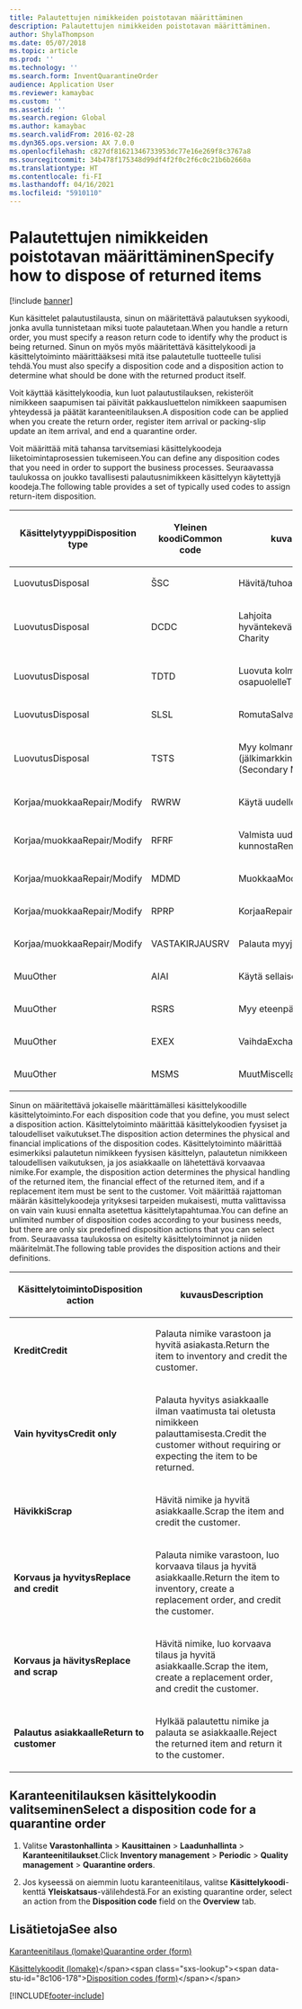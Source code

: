 ```yaml
---
title: Palautettujen nimikkeiden poistotavan määrittäminen
description: Palautettujen nimikkeiden poistotavan määrittäminen.
author: ShylaThompson
ms.date: 05/07/2018
ms.topic: article
ms.prod: ''
ms.technology: ''
ms.search.form: InventQuarantineOrder
audience: Application User
ms.reviewer: kamaybac
ms.custom: ''
ms.assetid: ''
ms.search.region: Global
ms.author: kamaybac
ms.search.validFrom: 2016-02-28
ms.dyn365.ops.version: AX 7.0.0
ms.openlocfilehash: c827df81621346733953dc77e16e269f8c3767a8
ms.sourcegitcommit: 34b478f175348d99df4f2f0c2f6c0c21b6b2660a
ms.translationtype: HT
ms.contentlocale: fi-FI
ms.lasthandoff: 04/16/2021
ms.locfileid: "5910110"
---
```

# <a name="specify-how-to-dispose-of-returned-items"></a><span data-ttu-id="8c106-103">Palautettujen nimikkeiden poistotavan määrittäminen</span><span class="sxs-lookup"><span data-stu-id="8c106-103">Specify how to dispose of returned items</span></span> 

[!include [banner](../includes/banner.md)]


<span data-ttu-id="8c106-104">Kun käsittelet palautustilausta, sinun on määritettävä palautuksen syykoodi, jonka avulla tunnistetaan miksi tuote palautetaan.</span><span class="sxs-lookup"><span data-stu-id="8c106-104">When you handle a return order, you must specify a reason return code to identify why the product is being returned.</span></span> <span data-ttu-id="8c106-105">Sinun on myös myös määritettävä käsittelykoodi ja käsittelytoiminto määrittääksesi mitä itse palautetulle tuotteelle tulisi tehdä.</span><span class="sxs-lookup"><span data-stu-id="8c106-105">You must also specify a disposition code and a disposition action to determine what should be done with the returned product itself.</span></span>

<span data-ttu-id="8c106-106">Voit käyttää käsittelykoodia, kun luot palautustilauksen, rekisteröit nimikkeen saapumisen tai päivität pakkausluettelon nimikkeen saapumisen yhteydessä ja päätät karanteenitilauksen.</span><span class="sxs-lookup"><span data-stu-id="8c106-106">A disposition code can be applied when you create the return order, register item arrival or packing-slip update an item arrival, and end a quarantine order.</span></span>

<span data-ttu-id="8c106-107">Voit määrittää mitä tahansa tarvitsemiasi käsittelykoodeja liiketoimintaprosessien tukemiseen.</span><span class="sxs-lookup"><span data-stu-id="8c106-107">You can define any disposition codes that you need in order to support the business processes.</span></span> <span data-ttu-id="8c106-108">Seuraavassa taulukossa on joukko tavallisesti palautusnimikkeen käsittelyyn käytettyjä koodeja.</span><span class="sxs-lookup"><span data-stu-id="8c106-108">The following table provides a set of typically used codes to assign return-item disposition.</span></span>

<table>
<colgroup>
<col style="width: 33%" />
<col style="width: 33%" />
<col style="width: 33%" />
</colgroup>
<thead>
<tr class="header">
<th><p><span data-ttu-id="8c106-109">Käsittelytyyppi</span><span class="sxs-lookup"><span data-stu-id="8c106-109">Disposition type</span></span></p></th>
<th><p><span data-ttu-id="8c106-110">Yleinen koodi</span><span class="sxs-lookup"><span data-stu-id="8c106-110">Common code</span></span></p></th>
<th><p><span data-ttu-id="8c106-111">kuvaus</span><span class="sxs-lookup"><span data-stu-id="8c106-111">Description</span></span></p></th>
</tr>
</thead>
<tbody>
<tr class="odd">
<td><p><span data-ttu-id="8c106-112">Luovutus</span><span class="sxs-lookup"><span data-stu-id="8c106-112">Disposal</span></span></p></td>
<td><p><span data-ttu-id="8c106-113">Š</span><span class="sxs-lookup"><span data-stu-id="8c106-113">SC</span></span></p></td>
<td><p><span data-ttu-id="8c106-114">Hävitä/tuhoa</span><span class="sxs-lookup"><span data-stu-id="8c106-114">Scrap/Destroy</span></span></p></td>
</tr>
<tr class="even">
<td><p><span data-ttu-id="8c106-115">Luovutus</span><span class="sxs-lookup"><span data-stu-id="8c106-115">Disposal</span></span></p></td>
<td><p><span data-ttu-id="8c106-116">DC</span><span class="sxs-lookup"><span data-stu-id="8c106-116">DC</span></span></p></td>
<td><p><span data-ttu-id="8c106-117">Lahjoita hyväntekeväisyyteen</span><span class="sxs-lookup"><span data-stu-id="8c106-117">Donate to Charity</span></span></p></td>
</tr>
<tr class="odd">
<td><p><span data-ttu-id="8c106-118">Luovutus</span><span class="sxs-lookup"><span data-stu-id="8c106-118">Disposal</span></span></p></td>
<td><p><span data-ttu-id="8c106-119">TD</span><span class="sxs-lookup"><span data-stu-id="8c106-119">TD</span></span></p></td>
<td><p><span data-ttu-id="8c106-120">Luovuta kolmannelle osapuolelle</span><span class="sxs-lookup"><span data-stu-id="8c106-120">Third-Party Disposal</span></span></p></td>
</tr>
<tr class="even">
<td><p><span data-ttu-id="8c106-121">Luovutus</span><span class="sxs-lookup"><span data-stu-id="8c106-121">Disposal</span></span></p></td>
<td><p><span data-ttu-id="8c106-122">SL</span><span class="sxs-lookup"><span data-stu-id="8c106-122">SL</span></span></p></td>
<td><p><span data-ttu-id="8c106-123">Romuta</span><span class="sxs-lookup"><span data-stu-id="8c106-123">Salvage</span></span></p></td>
</tr>
<tr class="odd">
<td><p><span data-ttu-id="8c106-124">Luovutus</span><span class="sxs-lookup"><span data-stu-id="8c106-124">Disposal</span></span></p></td>
<td><p><span data-ttu-id="8c106-125">TS</span><span class="sxs-lookup"><span data-stu-id="8c106-125">TS</span></span></p></td>
<td><p><span data-ttu-id="8c106-126">Myy kolmannelle osapuolelle (jälkimarkkinat)</span><span class="sxs-lookup"><span data-stu-id="8c106-126">Third-Party Sale (Secondary Markets)</span></span></p></td>
</tr>
<tr class="even">
<td><p><span data-ttu-id="8c106-127">Korjaa/muokkaa</span><span class="sxs-lookup"><span data-stu-id="8c106-127">Repair/Modify</span></span></p></td>
<td><p><span data-ttu-id="8c106-128">RW</span><span class="sxs-lookup"><span data-stu-id="8c106-128">RW</span></span></p></td>
<td><p><span data-ttu-id="8c106-129">Käytä uudelleen</span><span class="sxs-lookup"><span data-stu-id="8c106-129">Rework</span></span></p></td>
</tr>
<tr class="odd">
<td><p><span data-ttu-id="8c106-130">Korjaa/muokkaa</span><span class="sxs-lookup"><span data-stu-id="8c106-130">Repair/Modify</span></span></p></td>
<td><p><span data-ttu-id="8c106-131">RF</span><span class="sxs-lookup"><span data-stu-id="8c106-131">RF</span></span></p></td>
<td><p><span data-ttu-id="8c106-132">Valmista uudelleen / kunnosta</span><span class="sxs-lookup"><span data-stu-id="8c106-132">Remanufacture/Refurbish</span></span></p></td>
</tr>
<tr class="even">
<td><p><span data-ttu-id="8c106-133">Korjaa/muokkaa</span><span class="sxs-lookup"><span data-stu-id="8c106-133">Repair/Modify</span></span></p></td>
<td><p><span data-ttu-id="8c106-134">MD</span><span class="sxs-lookup"><span data-stu-id="8c106-134">MD</span></span></p></td>
<td><p><span data-ttu-id="8c106-135">Muokkaa</span><span class="sxs-lookup"><span data-stu-id="8c106-135">Modify</span></span></p></td>
</tr>
<tr class="odd">
<td><p><span data-ttu-id="8c106-136">Korjaa/muokkaa</span><span class="sxs-lookup"><span data-stu-id="8c106-136">Repair/Modify</span></span></p></td>
<td><p><span data-ttu-id="8c106-137">RP</span><span class="sxs-lookup"><span data-stu-id="8c106-137">RP</span></span></p></td>
<td><p><span data-ttu-id="8c106-138">Korjaa</span><span class="sxs-lookup"><span data-stu-id="8c106-138">Repair</span></span></p></td>
</tr>
<tr class="even">
<td><p><span data-ttu-id="8c106-139">Korjaa/muokkaa</span><span class="sxs-lookup"><span data-stu-id="8c106-139">Repair/Modify</span></span></p></td>
<td><p><span data-ttu-id="8c106-140">VASTAKIRJAUS</span><span class="sxs-lookup"><span data-stu-id="8c106-140">RV</span></span></p></td>
<td><p><span data-ttu-id="8c106-141">Palauta myyjälle</span><span class="sxs-lookup"><span data-stu-id="8c106-141">Return to Vendor</span></span></p></td>
</tr>
<tr class="odd">
<td><p><span data-ttu-id="8c106-142">Muu</span><span class="sxs-lookup"><span data-stu-id="8c106-142">Other</span></span></p></td>
<td><p><span data-ttu-id="8c106-143">AI</span><span class="sxs-lookup"><span data-stu-id="8c106-143">AI</span></span></p></td>
<td><p><span data-ttu-id="8c106-144">Käytä sellaisenaan</span><span class="sxs-lookup"><span data-stu-id="8c106-144">Use as is</span></span></p></td>
</tr>
<tr class="even">
<td><p><span data-ttu-id="8c106-145">Muu</span><span class="sxs-lookup"><span data-stu-id="8c106-145">Other</span></span></p></td>
<td><p><span data-ttu-id="8c106-146">RS</span><span class="sxs-lookup"><span data-stu-id="8c106-146">RS</span></span></p></td>
<td><p><span data-ttu-id="8c106-147">Myy eteenpäin</span><span class="sxs-lookup"><span data-stu-id="8c106-147">Resale</span></span></p></td>
</tr>
<tr class="odd">
<td><p><span data-ttu-id="8c106-148">Muu</span><span class="sxs-lookup"><span data-stu-id="8c106-148">Other</span></span></p></td>
<td><p><span data-ttu-id="8c106-149">EX</span><span class="sxs-lookup"><span data-stu-id="8c106-149">EX</span></span></p></td>
<td><p><span data-ttu-id="8c106-150">Vaihda</span><span class="sxs-lookup"><span data-stu-id="8c106-150">Exchange</span></span></p></td>
</tr>
<tr class="even">
<td><p><span data-ttu-id="8c106-151">Muu</span><span class="sxs-lookup"><span data-stu-id="8c106-151">Other</span></span></p></td>
<td><p><span data-ttu-id="8c106-152">MS</span><span class="sxs-lookup"><span data-stu-id="8c106-152">MS</span></span></p></td>
<td><p><span data-ttu-id="8c106-153">Muut</span><span class="sxs-lookup"><span data-stu-id="8c106-153">Miscellaneous</span></span></p></td>
</tr>
</tbody>
</table>


<span data-ttu-id="8c106-154">Sinun on määritettävä jokaiselle määrittämällesi käsittelykoodille käsittelytoiminto.</span><span class="sxs-lookup"><span data-stu-id="8c106-154">For each disposition code that you define, you must select a disposition action.</span></span> <span data-ttu-id="8c106-155">Käsittelytoiminto määrittää käsittelykoodien fyysiset ja taloudelliset vaikutukset.</span><span class="sxs-lookup"><span data-stu-id="8c106-155">The disposition action determines the physical and financial implications of the disposition codes.</span></span> <span data-ttu-id="8c106-156">Käsittelytoiminto määrittää esimerkiksi palautetun nimikkeen fyysisen käsittelyn, palautetun nimikkeen taloudellisen vaikutuksen, ja jos asiakkaalle on lähetettävä korvaavaa nimike.</span><span class="sxs-lookup"><span data-stu-id="8c106-156">For example, the disposition action determines the physical handling of the returned item, the financial effect of the returned item, and if a replacement item must be sent to the customer.</span></span> <span data-ttu-id="8c106-157">Voit määrittää rajattoman määrän käsittelykoodeja yrityksesi tarpeiden mukaisesti, mutta valittavissa on vain vain kuusi ennalta asetettua käsittelytapahtumaa.</span><span class="sxs-lookup"><span data-stu-id="8c106-157">You can define an unlimited number of disposition codes according to your business needs, but there are only six predefined disposition actions that you can select from.</span></span> <span data-ttu-id="8c106-158">Seuraavassa taulukossa on esitelty käsittelytoiminnot ja niiden määritelmät.</span><span class="sxs-lookup"><span data-stu-id="8c106-158">The following table provides the disposition actions and their definitions.</span></span>

<table>
<colgroup>
<col style="width: 50%" />
<col style="width: 50%" />
</colgroup>
<thead>
<tr class="header">
<th><p><span data-ttu-id="8c106-159">Käsittelytoiminto</span><span class="sxs-lookup"><span data-stu-id="8c106-159">Disposition action</span></span></p></th>
<th><p><span data-ttu-id="8c106-160">kuvaus</span><span class="sxs-lookup"><span data-stu-id="8c106-160">Description</span></span></p></th>
</tr>
</thead>
<tbody>
<tr class="odd">
<td><p><span data-ttu-id="8c106-161"><strong>Kredit</strong></span><span class="sxs-lookup"><span data-stu-id="8c106-161"><strong>Credit</strong></span></span></p></td>
<td><p><span data-ttu-id="8c106-162">Palauta nimike varastoon ja hyvitä asiakasta.</span><span class="sxs-lookup"><span data-stu-id="8c106-162">Return the item to inventory and credit the customer.</span></span></p></td>
</tr>
<tr class="even">
<td><p><span data-ttu-id="8c106-163"><strong>Vain hyvitys</strong></span><span class="sxs-lookup"><span data-stu-id="8c106-163"><strong>Credit only</strong></span></span></p></td>
<td><p><span data-ttu-id="8c106-164">Palauta hyvitys asiakkaalle ilman vaatimusta tai oletusta nimikkeen palauttamisesta.</span><span class="sxs-lookup"><span data-stu-id="8c106-164">Credit the customer without requiring or expecting the item to be returned.</span></span></p></td>
</tr>
<tr class="odd">
<td><p><span data-ttu-id="8c106-165"><strong>Hävikki</strong></span><span class="sxs-lookup"><span data-stu-id="8c106-165"><strong>Scrap</strong></span></span></p></td>
<td><p><span data-ttu-id="8c106-166">Hävitä nimike ja hyvitä asiakkaalle.</span><span class="sxs-lookup"><span data-stu-id="8c106-166">Scrap the item and credit the customer.</span></span></p></td>
</tr>
<tr class="even">
<td><p><span data-ttu-id="8c106-167"><strong>Korvaus ja hyvitys</strong></span><span class="sxs-lookup"><span data-stu-id="8c106-167"><strong>Replace and credit</strong></span></span></p></td>
<td><p><span data-ttu-id="8c106-168">Palauta nimike varastoon, luo korvaava tilaus ja hyvitä asiakkaalle.</span><span class="sxs-lookup"><span data-stu-id="8c106-168">Return the item to inventory, create a replacement order, and credit the customer.</span></span></p></td>
</tr>
<tr class="odd">
<td><p><span data-ttu-id="8c106-169"><strong>Korvaus ja hävitys</strong></span><span class="sxs-lookup"><span data-stu-id="8c106-169"><strong>Replace and scrap</strong></span></span></p></td>
<td><p><span data-ttu-id="8c106-170">Hävitä nimike, luo korvaava tilaus ja hyvitä asiakkaalle.</span><span class="sxs-lookup"><span data-stu-id="8c106-170">Scrap the item, create a replacement order, and credit the customer.</span></span></p></td>
</tr>
<tr class="even">
<td><p><span data-ttu-id="8c106-171"><strong>Palautus asiakkaalle</strong></span><span class="sxs-lookup"><span data-stu-id="8c106-171"><strong>Return to customer</strong></span></span></p></td>
<td><p><span data-ttu-id="8c106-172">Hylkää palautettu nimike ja palauta se asiakkaalle.</span><span class="sxs-lookup"><span data-stu-id="8c106-172">Reject the returned item and return it to the customer.</span></span></p></td>
</tr>
</tbody>
</table>


## <a name="select-a-disposition-code-for-a-quarantine-order"></a><span data-ttu-id="8c106-173">Karanteenitilauksen käsittelykoodin valitseminen</span><span class="sxs-lookup"><span data-stu-id="8c106-173">Select a disposition code for a quarantine order</span></span>

1.  <span data-ttu-id="8c106-174">Valitse **Varastonhallinta** \> **Kausittainen** \> **Laadunhallinta** \> **Karanteenitilaukset**.</span><span class="sxs-lookup"><span data-stu-id="8c106-174">Click **Inventory management** \> **Periodic** \> **Quality management** \> **Quarantine orders**.</span></span>

2.  <span data-ttu-id="8c106-175">Jos kyseessä on aiemmin luotu karanteenitilaus, valitse **Käsittelykoodi**-kenttä **Yleiskatsaus**-välilehdestä.</span><span class="sxs-lookup"><span data-stu-id="8c106-175">For an existing quarantine order, select an action from the **Disposition code** field on the **Overview** tab.</span></span>



## <a name="see-also"></a><span data-ttu-id="8c106-176">Lisätietoja</span><span class="sxs-lookup"><span data-stu-id="8c106-176">See also</span></span>

[<span data-ttu-id="8c106-177">Karanteenitilaus (lomake)</span><span class="sxs-lookup"><span data-stu-id="8c106-177">Quarantine order (form)</span></span>](/dynamicsax-2012//quarantine-order-form)

<span data-ttu-id="8c106-178">[Käsittelykoodit (lomake)](https://technet.microsoft.com/library/hh597113\(v=ax.60\))</span><span class="sxs-lookup"><span data-stu-id="8c106-178">[Disposition codes (form)](https://technet.microsoft.com/library/hh597113\(v=ax.60\))</span></span>

  




[!INCLUDE[footer-include](../../includes/footer-banner.md)]